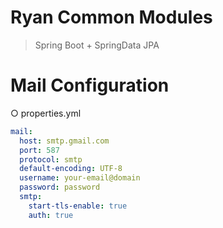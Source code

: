 # Ryan Common Modules
> Spring Boot + SpringData JPA


# Mail Configuration
○ properties.yml
```yml
mail:
  host: smtp.gmail.com
  port: 587
  protocol: smtp
  default-encoding: UTF-8
  username: your-email@domain
  password: password
  smtp:
    start-tls-enable: true
    auth: true
```
